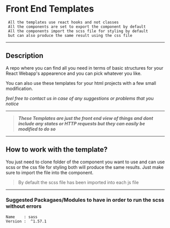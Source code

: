 # **Front End Templates** 


```
 All the templates use react hooks and not classes
 All the components are set to export the component by default
 All the components import the scss file for styling by default 
 but can also produce the same result using the css file
```


********************************************************************************************

## **Description**

A repo where you can find all you need in terms of basic structures for your React Webapp's appearence and you can pick whatever you like.

You can also use these templates for your html projects with a few small modification.

*feel free to contact us in case of any suggestions or problems that you notice*

********************************************************************************************

> ***These Templates are just the front end view of things and dont include any states or HTTP requests but they can easily be modified to do so***

********************************************************************************************

## How to work with the template?
You just need to clone folder of the component you want to use and can use scss or the css file for styling both will produce the same results. 
Just make sure to import the file into the component.


> By default the scss file has been imported into each js file

********************************************************************************************

### Suggested Packagaes/Modules to have in order to run the scss without errors
```
Name    : sass
Version :  ^1.57.1
```
